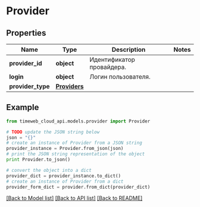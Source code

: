 # Provider


## Properties
Name | Type | Description | Notes
------------ | ------------- | ------------- | -------------
**provider_id** | **object** | Идентификатор провайдера. | 
**login** | **object** | Логин пользователя. | 
**provider_type** | [**Providers**](Providers.md) |  | 

## Example

```python
from timeweb_cloud_api.models.provider import Provider

# TODO update the JSON string below
json = "{}"
# create an instance of Provider from a JSON string
provider_instance = Provider.from_json(json)
# print the JSON string representation of the object
print Provider.to_json()

# convert the object into a dict
provider_dict = provider_instance.to_dict()
# create an instance of Provider from a dict
provider_form_dict = provider.from_dict(provider_dict)
```
[[Back to Model list]](../README.md#documentation-for-models) [[Back to API list]](../README.md#documentation-for-api-endpoints) [[Back to README]](../README.md)


